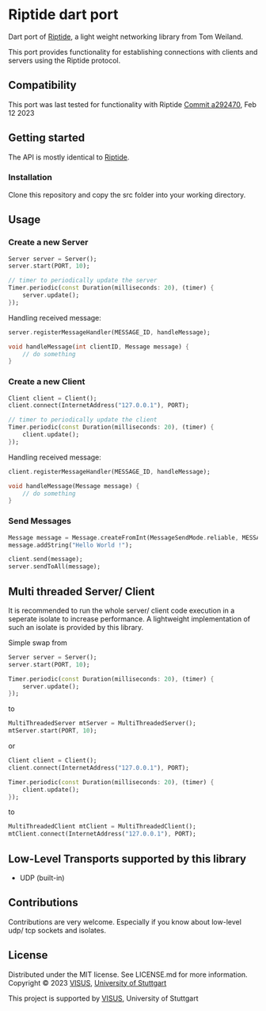 # Riptide dart port

Dart port of [Riptide](https://github.com/RiptideNetworking/Riptide), a light weight networking library from Tom Weiland.

This port provides functionality for establishing connections with clients and servers using the Riptide protocol. 

## Compatibility

This port was last tested for functionality with Riptide [Commit a292470](https://github.com/RiptideNetworking/Riptide/commit/a29247052505cdb2f5e0c8994cb4006d6da857d4), Feb 12 2023

## Getting started

The API is mostly identical to [Riptide](https://github.com/RiptideNetworking/Riptide).

### Installation

Clone this repository and copy the src folder into your working directory.


## Usage

### Create a new Server
```dart
Server server = Server();
server.start(PORT, 10);

// timer to periodically update the server
Timer.periodic(const Duration(milliseconds: 20), (timer) {
    server.update();
});
```

Handling received message:
```dart
server.registerMessageHandler(MESSAGE_ID, handleMessage);

void handleMessage(int clientID, Message message) {
    // do something
}
```

### Create a new Client
```dart
Client client = Client();
client.connect(InternetAddress("127.0.0.1"), PORT);

// timer to periodically update the client
Timer.periodic(const Duration(milliseconds: 20), (timer) {
    client.update();
});
```

Handling received message:
```dart
client.registerMessageHandler(MESSAGE_ID, handleMessage);

void handleMessage(Message message) {
    // do something
}
```

### Send Messages
```dart
Message message = Message.createFromInt(MessageSendMode.reliable, MESSAGE_ID);
message.addString("Hello World !");

client.send(message);
server.sendToAll(message);
```

## Multi threaded Server/ Client
It is recommended to run the whole server/ client code execution in a seperate isolate to increase performance.
A lightweight implementation of such an isolate is provided by this library.

Simple swap from
```dart
Server server = Server();
server.start(PORT, 10);

Timer.periodic(const Duration(milliseconds: 20), (timer) {
    server.update();
});
```
to
```dart
MultiThreadedServer mtServer = MultiThreadedServer();
mtServer.start(PORT, 10);
```
or
```dart
Client client = Client();
client.connect(InternetAddress("127.0.0.1"), PORT);

Timer.periodic(const Duration(milliseconds: 20), (timer) {
    client.update();
});
```
to
```dart
MultiThreadedClient mtClient = MultiThreadedClient();
mtClient.connect(InternetAddress("127.0.0.1"), PORT);
```

## Low-Level Transports supported by this library

* UDP (built-in)

## Contributions

Contributions are very welcome. 
Especially if you know about low-level udp/ tcp sockets and isolates.

## License

Distributed under the MIT license. See LICENSE.md for more information. Copyright © 2023 [VISUS](https://www.visus.uni-stuttgart.de/en/), [University of Stuttgart](https://www.uni-stuttgart.de/)

This project is supported by [VISUS](https://www.visus.uni-stuttgart.de/en/), University of Stuttgart


